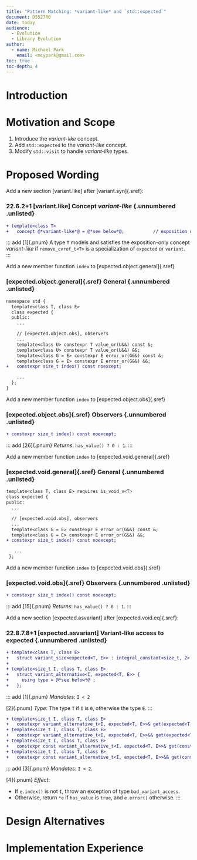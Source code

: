 ```yaml
---
title: "Pattern Matching: *variant-like* and `std::expected`"
document: D3527R0
date: today
audience:
  - Evolution
  - Library Evolution
author:
  - name: Michael Park
    email: <mcypark@gmail.com>
toc: true
toc-depth: 4
---
```


# Introduction

# Motivation and Scope

  1. Introduce the *variant-like* concept.
  2. Add `std::expected` to the *variant-like* concept.
  3. Modify `std::visit` to handle *variant-like* types.

# Proposed Wording

Add a new section [variant.like] after [variant.syn]{.sref}:

### 22.6.2+1 [variant.like] Concept *variant-like* {.unnumbered .unlisted}

```diff
+ template<class T>
+   concept @*variant-like*@ = @*see below*@;           // exposition only
```

::: add
[1]{.pnum} A type `T` models and satisfies the exposition-only concept
*variant-like* if `remove_cvref_t<T>` is a specialization of `expected` or
`variant`.
:::

Add a new member function `index` to [expected.object.general]{.sref}

### [expected.object.general]{.sref} General {.unnumbered .unlisted}

```diff
namespace std {
  template<class T, class E>
  class expected {
  public:
    ...

    // [expected.object.obs], observers
    ...
    template<class U> constexpr T value_or(U&&) const &;
    template<class U> constexpr T value_or(U&&) &&;
    template<class G = E> constexpr E error_or(G&&) const &;
    template<class G = E> constexpr E error_or(G&&) &&;
+   constexpr size_t index() const noexcept;

    ...
  };
}
```

Add a new member function `index` to [expected.object.obs]{.sref}

### [expected.object.obs]{.sref} Observers {.unnumbered .unlisted}

```diff
+ constexpr size_t index() const noexcept;
```

::: add
[26]{.pnum} *Returns*: `has_value() ? 0 : 1`.
:::

Add a new member function `index` to [expected.void.general]{.sref}

### [expected.void.general]{.sref} General {.unnumbered .unlisted}

```diff
template<class T, class E> requires is_void_v<T>
class expected {
public:
  ...

  // [expected.void.obs], observers
  ...
  template<class G = E> constexpr E error_or(G&&) const &;
  template<class G = E> constexpr E error_or(G&&) &&;
+ constexpr size_t index() const noexcept;

   ...
 };
```

Add a new member function `index` to [expected.void.obs]{.sref}

### [expected.void.obs]{.sref} Observers {.unnumbered .unlisted}

```diff
+ constexpr size_t index() const noexcept;
```

::: add
[15]{.pnum} *Returns*: `has_value() ? 0 : 1`.
:::

Add a new section [expected.asvariant] after [expected.void.eq]{.sref}:

### 22.8.7.8+1 [expected.asvariant] Variant-like access to expected {.unnumbered .unlisted}

```diff
+ template<class T, class E>
+   struct variant_size<expected<T, E>> : integral_constant<size_t, 2> { };
+
+ template<size_t I, class T, class E>
+   struct variant_alternative<I, expected<T, E>> {
+     using type = @*see below*@ ;
+   };
```

::: add
[1]{.pnum} *Mandates*: `I < 2`

[2]{.pnum} *Type*: The type `T` if `I` is `0`, otherwise the type `E`.
:::

```diff
+ template<size_t I, class T, class E>
+   constexpr variant_alternative_t<I, expected<T, E>>& get(expected<T, E>& e);
+ template<size_t I, class T, class E>
+   constexpr variant_alternative_t<I, expected<T, E>>&& get(expected<T, E>&& e);
+ template<size_t I, class T, class E>
+   constexpr const variant_alternative_t<I, expected<T, E>>& get(const expected<T, E>& e);
+ template<size_t I, class T, class E>
+   constexpr const variant_alternative_t<I, expected<T, E>>&& get(const expected<T, E>&& e);
```

::: add
[3]{.pnum} *Mandates*: `I < 2`.

[4]{.pnum} *Effect*:

  - If `e.index()` is not `I`, throw an exception of type `bad_variant_access`.
  - Otherwise, return `*e` if `has_value` is `true`, and `e.error()` otherwise.
:::

# Design Alternatives

# Implementation Experience